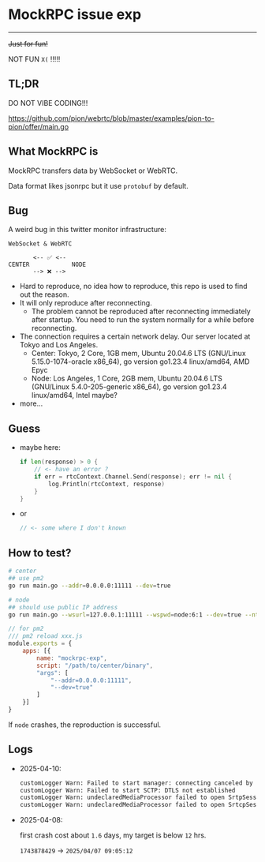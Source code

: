 # MockRPC issue exp

---

~~Just for fun!~~

NOT FUN `X(` !!!!!

## TL;DR

DO NOT VIBE CODING!!!

<https://github.com/pion/webrtc/blob/master/examples/pion-to-pion/offer/main.go>

## What MockRPC is

MockRPC transfers data by WebSocket or WebRTC.

Data format likes jsonrpc but it use `protobuf` by default.

## Bug

A weird bug in this twitter monitor infrastructure:

```plaintext
WebSocket & WebRTC

       <-- ✅ <-- 
CENTER            NODE
       --> ❌ -->

```

- Hard to reproduce, no idea how to reproduce, this repo is used to find out the reason.
- It will only reproduce after reconnecting.
  - The problem cannot be reproduced after reconnecting immediately after startup. You need to run the system normally for a while before reconnecting.
- The connection requires a certain network delay. Our server located at Tokyo and Los Angeles.
  - Center: Tokyo, 2 Core, 1GB mem, Ubuntu 20.04.6 LTS (GNU/Linux 5.15.0-1074-oracle x86_64), go version go1.23.4 linux/amd64, AMD Epyc
  - Node: Los Angeles, 1 Core, 2GB mem, Ubuntu 20.04.6 LTS (GNU/Linux 5.4.0-205-generic x86_64), go version go1.23.4 linux/amd64, Intel maybe?
- more...

## Guess

- maybe here:
  
  ```go
  if len(response) > 0 {
      // <- have an error ?
      if err = rtcContext.Channel.Send(response); err != nil {
          log.Println(rtcContext, response)
      }
  }
  ```

- or

  ```go
  // <- some where I don't known
  ```

## How to test?

```sh
# center
## use pm2
go run main.go --addr=0.0.0.0:11111 --dev=true

# node
## should use public IP address
go run main.go --wsurl=127.0.0.1:11111 --wspwd=node:6:1 --dev=true --ntfy=<THE_KEY>
```

```javascript
// for pm2
/// pm2 reload xxx.js
module.exports = {
    apps: [{
        name: "mockrpc-exp",
        script: "/path/to/center/binary",
        "args": [
            "--addr=0.0.0.0:11111",
            "--dev=true"
        ]
    }]
}
```

If `node` crashes, the reproduction is successful.

## Logs

- 2025-04-10:

  ```txt
  customLogger Warn: Failed to start manager: connecting canceled by caller
  customLogger Warn: Failed to start SCTP: DTLS not established
  customLogger Warn: undeclaredMediaProcessor failed to open SrtpSession: the DTLS transport has not started yet
  customLogger Warn: undeclaredMediaProcessor failed to open SrtcpSession: the DTLS transport has not started yet
  ```

- 2025-04-08:

  first crash cost about `1.6` days, my target is below `12` hrs.

  `1743878429` -> `2025/04/07 09:05:12`
